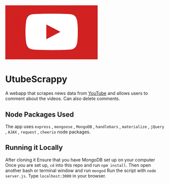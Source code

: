 # ![UtubeScrappy Logo](/public/assets/images/UtubeScrappy.jpg)
# UtubeScrappy
A webapp that scrapes news data from [YouTube](https://www.youtube.com/) and allows users to comment about the videos. Can also delete comments.

## Node Packages Used
The app uses `express` , `mongoose` , `MongoDB` , `handlebars` , `materialize` ,  `jQuery` , `AJAX` , `request` , `cheerio` node packages.

## Running it Locally
After cloning it
Ensure that you have MongoDB set up on your computer
Once you are set up, `cd` into this repo and run `npm install`.
Then open another bash or terminal window and run `mongod`
Run the script with `node server.js`.
Type `localhost:3000` in your browser.
